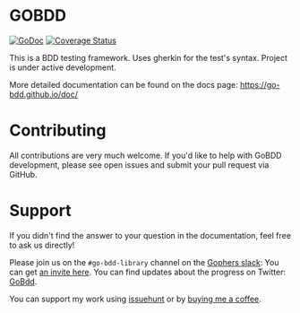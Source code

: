 # GOBDD

[![GoDoc](https://godoc.org/github.com/go-bdd/gobdd?status.svg)](https://godoc.org/github.com/go-bdd/gobdd) [![Coverage Status](https://coveralls.io/repos/github/go-bdd/gobdd/badge.svg?branch=master)](https://coveralls.io/github/go-bdd/gobdd?branch=master)

This is a BDD testing framework. Uses gherkin for the test's syntax. Project is under active development.

More detailed documentation can be found on the docs page: https://go-bdd.github.io/doc/

# Contributing
All contributions are very much welcome. If you'd like to help with GoBDD development, please see open issues and submit your pull request via GitHub.

# Support
If you didn't find the answer to your question in the documentation, feel free to ask us directly!

Please join us on the `#go-bdd-library` channel on the [Gophers slack](https://gophers.slack.com/): You can get [an invite here](https://gophersinvite.herokuapp.com/).
You can find updates about the progress on Twitter: [GoBdd](https://twitter.com/Go_BDD).

You can support my work using [issuehunt](https://issuehunt.io/r/go-bdd) or by [buying me a coffee](https://www.buymeacoffee.com/bklimczak).
